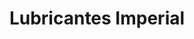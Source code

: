 ---
title: "Lubricantes Imperial"
url: /trujillo/lubricantes-imperial/
shop: reparación de automóviles
---